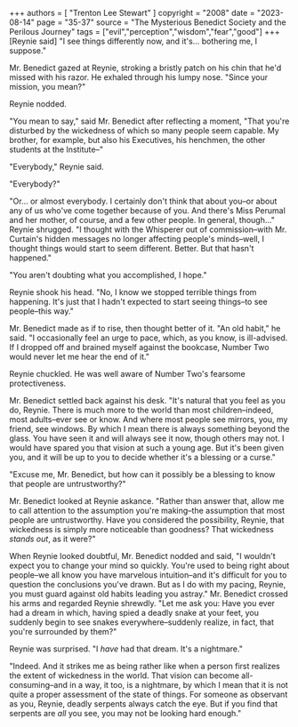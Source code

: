 +++
authors = [
  "Trenton Lee Stewart"
]
copyright = "2008"
date = "2023-08-14"
page = "35-37"
source = "The Mysterious Benedict Society and the Perilous Journey"
tags = ["evil","perception","wisdom","fear","good"]
+++
[Reynie said] "I see things differently now, and it's... bothering me, I suppose."

Mr. Benedict gazed at Reynie, stroking a bristly patch on his chin that he'd missed with his razor. He exhaled through his lumpy nose. "Since your mission, you mean?"

Reynie nodded.

"You mean to say," said Mr. Benedict after reflecting a moment, "That you're disturbed by the wickedness of which so many people seem capable. My brother, for example, but also his Executives, his henchmen, the other students at the Institute–"

"Everybody," Reynie said.

"Everybody?"

"Or... or almost everybody. I certainly don't think that about you–or about any of us who've come together because of you. And there's Miss Perumal and her mother, of course, and a few other people. In general, though..." Reynie shrugged. "I thought with the Whisperer out of commission–with Mr. Curtain's hidden messages no longer affecting people's minds–well, I thought things would start to seem different. Better. But that hasn't happened."

"You aren't doubting what you accomplished, I hope."

Reynie shook his head. "No, I know we stopped terrible things from happening. It's just that I hadn't expected to start seeing things–to see people–this way."

Mr. Benedict made as if to rise, then thought better of it. "An old habit," he said. "I occasionally feel an urge to pace, which, as you know, is ill-advised. If I dropped off and brained myself against the bookcase, Number Two would never let me hear the end of it."

Reynie chuckled. He was well aware of Number Two's fearsome protectiveness.

Mr. Benedict settled back against his desk. "It's natural that you feel as you do, Reynie. There is much more to the world than most children–indeed, most adults–ever see or know. And where most people see mirrors, you, my friend, see windows. By which I mean there is always something beyond the glass. You have seen it and will always see it now, though others may not. I would have spared you that vision at such a young age. But it's been given you, and it will be up to you to decide whether it's a blessing or a curse."

"Excuse me, Mr. Benedict, but how can it possibly be a blessing to know that people are untrustworthy?"

Mr. Benedict looked at Reynie askance. "Rather than answer that, allow me to call attention to the assumption you're making–the assumption that most people are untrustworthy. Have you considered the possibility, Reynie, that wickedness is simply more noticeable than goodness? That wickedness _stands out_, as it were?"

When Reynie looked doubtful, Mr. Benedict nodded and said, "I wouldn't expect you to change your mind so quickly. You're used to being right about people–we all know you have marvelous intuition–and it's difficult for you to question the conclusions you've drawn. But as I do with my pacing, Reynie, you must guard against old habits leading you astray." Mr. Benedict crossed his arms and regarded Reynie shrewdly. "Let me ask you: Have you ever had a dream in which, having spied a deadly snake at your feet, you suddenly begin to see snakes everywhere–suddenly realize, in fact, that you're surrounded by them?"

Reynie was surprised. "I _have_ had that dream. It's a nightmare."

"Indeed. And it strikes me as being rather like when a person first realizes the extent of wickedness in the world. That vision can become all-consuming–and in a way, it too, is a nightmare, by which I mean that it is not quite a proper assessment of the state of things. For someone as observant as you, Reynie, deadly serpents always catch the eye. But if you find that serpents are _all_ you see, you may not be looking hard enough."
